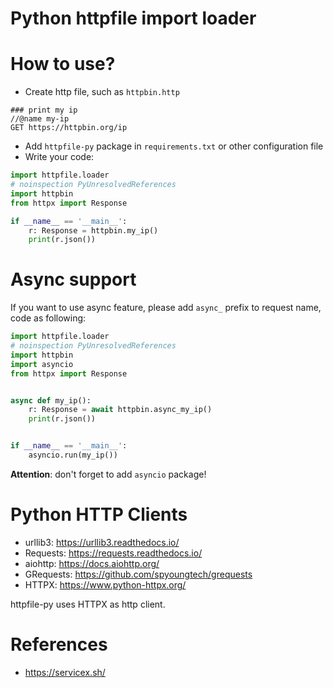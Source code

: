 Python httpfile import loader
===============================

# How to use?

* Create http file, such as `httpbin.http`

```
### print my ip
//@name my-ip
GET https://httpbin.org/ip
```

* Add `httpfile-py` package in `requirements.txt` or other configuration file
* Write your code:

```python
import httpfile.loader
# noinspection PyUnresolvedReferences
import httpbin
from httpx import Response

if __name__ == '__main__':
    r: Response = httpbin.my_ip()
    print(r.json())
```

# Async support

If you want to use async feature, please add `async_` prefix to request name, code as following:

```python
import httpfile.loader
# noinspection PyUnresolvedReferences
import httpbin
import asyncio
from httpx import Response


async def my_ip():
    r: Response = await httpbin.async_my_ip()
    print(r.json())


if __name__ == '__main__':
    asyncio.run(my_ip())

```

**Attention**: don't forget to add `asyncio` package!

# Python HTTP Clients

* urllib3: https://urllib3.readthedocs.io/
* Requests: https://requests.readthedocs.io/
* aiohttp: https://docs.aiohttp.org/
* GRequests: https://github.com/spyoungtech/grequests
* HTTPX: https://www.python-httpx.org/

httpfile-py uses HTTPX as http client.

# References

* https://servicex.sh/